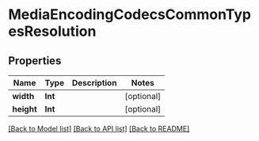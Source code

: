 # MediaEncodingCodecsCommonTypesResolution

## Properties
Name | Type | Description | Notes
------------ | ------------- | ------------- | -------------
**width** | **Int** |  | [optional] 
**height** | **Int** |  | [optional] 

[[Back to Model list]](../README.md#documentation-for-models) [[Back to API list]](../README.md#documentation-for-api-endpoints) [[Back to README]](../README.md)



